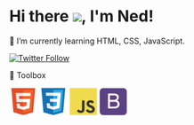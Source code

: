 # Hi there <img src="https://raw.githubusercontent.com/MartinHeinz/MartinHeinz/master/wave.gif" width="30px">, I'm Ned!
🌱 I’m currently learning HTML, CSS, JavaScript.

[![Twitter Follow](https://img.shields.io/twitter/follow/NedMarafawi?label=Documenting%20my%20journey&style=social)](https://https://twitter.com/intent/follow?screen_name=nedmarafawi)


🧰 Toolbox

<img src="https://github.com/devicons/devicon/blob/master/icons/html5/html5-original.svg" alt="HTML logo" width="50" height="50"> <img src="https://github.com/devicons/devicon/blob/master/icons/css3/css3-original.svg" alt="HTML logo" width="50" height="50">
<img src="https://github.com/devicons/devicon/blob/master/icons/javascript/javascript-original.svg" alt="HTML logo" width="50" height="50">
<img src="https://github.com/devicons/devicon/blob/master/icons/bootstrap/bootstrap-plain.svg" alt="HTML logo" width="50" height="50">
<!--
**NedMarafawi/NedMarafawi** is a ✨ _special_ ✨ repository because its `README.md` (this file) appears on your GitHub profile.


Here are some ideas to get you started:

- 🔭 I’m currently working on ...
- 🌱 I’m currently learning ...
- 👯 I’m looking to collaborate on ...
- 🤔 I’m looking for help with ...
- 💬 Ask me about ...
- 📫 How to reach me: ...
- 😄 Pronouns: ...
- ⚡ Fun fact: ...
-->
